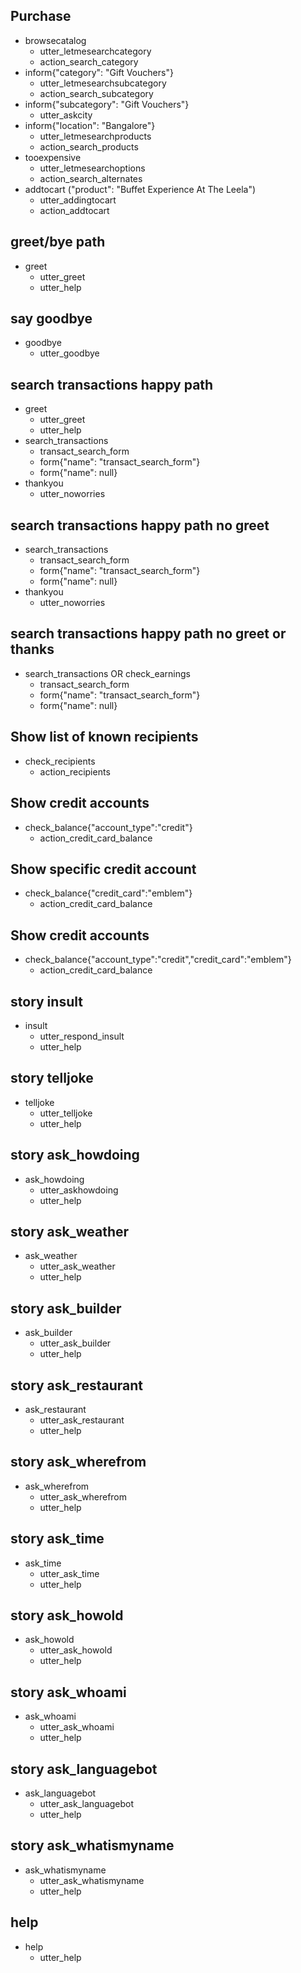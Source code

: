 ## Purchase
* browsecatalog
  - utter_letmesearchcategory
  - action_search_category
* inform{"category": "Gift Vouchers"}  
  - utter_letmesearchsubcategory
  - action_search_subcategory
* inform{"subcategory": "Gift Vouchers"} 
  - utter_askcity
* inform{"location": "Bangalore"}
  - utter_letmesearchproducts  
  - action_search_products
* tooexpensive
  - utter_letmesearchoptions
  - action_search_alternates
* addtocart ("product": "Buffet Experience At The Leela")
  - utter_addingtocart
  - action_addtocart  


## greet/bye path
* greet
  - utter_greet
  - utter_help

## say goodbye
* goodbye
  - utter_goodbye


## search transactions happy path
* greet
    - utter_greet
    - utter_help
* search_transactions
    - transact_search_form
    - form{"name": "transact_search_form"}
    - form{"name": null}
* thankyou
    - utter_noworries

## search transactions happy path no greet
* search_transactions
    - transact_search_form
    - form{"name": "transact_search_form"}
    - form{"name": null}
* thankyou
    - utter_noworries

## search transactions happy path no greet or thanks
* search_transactions OR check_earnings
    - transact_search_form
    - form{"name": "transact_search_form"}
    - form{"name": null}


## Show list of known recipients
* check_recipients
    - action_recipients

## Show credit accounts
* check_balance{"account_type":"credit"}
    - action_credit_card_balance

## Show specific credit account
* check_balance{"credit_card":"emblem"}
    - action_credit_card_balance

## Show credit accounts
* check_balance{"account_type":"credit","credit_card":"emblem"}
    - action_credit_card_balance

## story insult
* insult
    - utter_respond_insult
    - utter_help

## story telljoke
* telljoke
    - utter_telljoke
    - utter_help

## story ask_howdoing
* ask_howdoing
    - utter_askhowdoing
    - utter_help

## story ask_weather
* ask_weather
    - utter_ask_weather
    - utter_help

## story ask_builder
* ask_builder
    - utter_ask_builder
    - utter_help

## story ask_restaurant
* ask_restaurant
    - utter_ask_restaurant
    - utter_help

## story ask_wherefrom
* ask_wherefrom
    - utter_ask_wherefrom
    - utter_help

## story ask_time
* ask_time
    - utter_ask_time
    - utter_help

## story ask_howold
* ask_howold
    - utter_ask_howold
    - utter_help

## story ask_whoami
* ask_whoami
    - utter_ask_whoami
    - utter_help

## story ask_languagebot
* ask_languagebot
    - utter_ask_languagebot
    - utter_help

## story ask_whatismyname
* ask_whatismyname
    - utter_ask_whatismyname
    - utter_help

## help
* help
    - utter_help